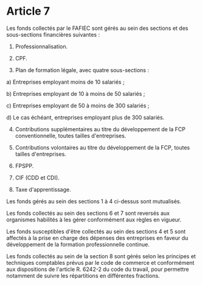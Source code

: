 # Article 7

 Les fonds collectés par le FAFIEC sont gérés au sein des sections et des sous-sections financières suivantes :   
  
1. Professionnalisation.   
  
2. CPF.   
  
3. Plan de formation légale, avec quatre sous-sections :   
  
a) Entreprises employant moins de 10 salariés ;   
  
b) Entreprises employant de 10 à moins de 50 salariés ;   
  
c) Entreprises employant de 50 à moins de 300 salariés ;   
  
d) Le cas échéant, entreprises employant plus de 300 salariés.   
  
4. Contributions supplémentaires au titre du développement de la FCP conventionnelle, toutes tailles d'entreprises.   
  
5. Contributions volontaires au titre du développement de la FCP, toutes tailles d'entreprises.   
  
6. FPSPP.   
  
7. CIF (CDD et CDI).   
  
8. Taxe d'apprentissage.   
  
Les fonds gérés au sein des sections 1 à 4 ci-dessus sont mutualisés.   
  
Les fonds collectés au sein des sections 6 et 7 sont reversés aux organismes habilités à les gérer conformément aux règles en vigueur.   
  
Les fonds susceptibles d'être collectés au sein des sections 4 et 5 sont affectés à la prise en charge des dépenses des entreprises en faveur du développement de la formation professionnelle continue.   
  
Les fonds collectés au sein de la section 8 sont gérés selon les principes et techniques comptables prévus par le code de commerce et conformément aux dispositions de l'article R. 6242-2 du code du travail, pour permettre notamment de suivre les répartitions en différentes fractions. 

